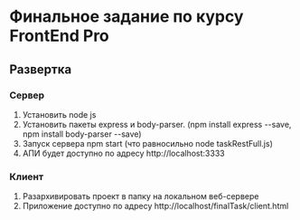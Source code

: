 # Финальное задание по курсу FrontEnd Pro

## Развертка 
### Сервер
1) Установить node js
2) Установить пакеты express и body-parser. (npm install express --save, npm install body-parser --save)
3) Запуск сервера npm start (что равносильно node taskRestFull.js)
4) АПИ будет доступно по адресу http://localhost:3333

### Клиент
1) Разархивировать проект в папку на локальном веб-сервере
2) Приложение доступно по адресу http://localhost/finalTask/client.html

